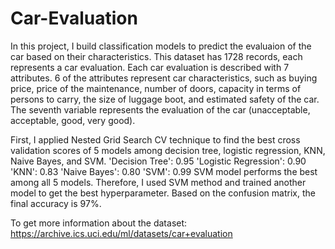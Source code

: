 # Car-Evaluation

In this project, I build classification models to predict the evaluaion of the car based on their characteristics. This dataset has 1728 records, each represents a car evaluation. Each car evaluation is described with 7 attributes. 6 of the attributes represent car characteristics, such as buying price, price of the maintenance, number of doors, capacity in terms of persons to carry, the size of luggage boot, and estimated safety of the car. The seventh variable represents the evaluation of the car (unacceptable, acceptable, good, very good).    

First, I applied Nested Grid Search CV technique to find the best cross validation scores of 5 models among decision tree, logistic regression, KNN, Naive Bayes, and SVM. 'Decision Tree': 0.95 'Logistic Regression': 0.90 'KNN': 0.83 'Naive Bayes': 0.80 'SVM': 0.99 SVM model performs the best among all 5 models.
Therefore, I used SVM method and trained another model to get the best hyperparameter. Based on the confusion matrix, the final accuracy is 97%.


To get more information about the dataset: https://archive.ics.uci.edu/ml/datasets/car+evaluation
